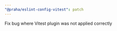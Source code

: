 ```yaml
---
"@praha/eslint-config-vitest": patch
---
```


Fix bug where Vitest plugin was not applied correctly
